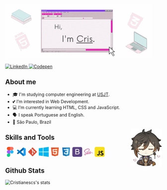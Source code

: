 ![image](./img/github-img.gif)

<a href="https://www.linkedin.com/in/cristianescs/">
  <img src=https://img.shields.io/badge/LinkedIn-0077B5?style=for-the-badge&logo=linkedin&logoColor=white"
       alt="LinkedIn">
</a>

<a href="https://codepen.io/cristiane-silva">
  <img src="https://img.shields.io/badge/Codepen-000000?style=for-the-badge&logo=codepen&logoColor=white"
       alt="Codepen">
</a>

## About me
- 🎓 I'm studying computer engineering at [USJT](https://www.usjt.br/).
- 💕 I’m interested in Web Development.
- 💻 I’m currently learning HTML, CSS and JavaScript.
- 🗣 I speak Portuguese and English.
- 📌 São Paulo, Brazil

<div>
<img align="right" width="100px"  src="./img/zhongli.png">
</div>

## Skills and Tools
![Figma](./img/logo/figma.png "Figma")  ![VSCode](./img/logo/vscode.png "Visual Studio Code")  ![git](./img/logo/git.png "Git")  ![windows](./img/logo/windows.png "Windows 10") ![html](./img/logo/html.png "HTML") ![css](./img/logo/css.png "CSS") ![bootstrap](./img/logo/bootstrap.png "Bootstrap") ![sass](./img/logo/sass.png "SASS") ![javascript](./img/logo/javascript.png "JavaScript")


## Github Stats
![Cristianescs's stats](https://github-readme-stats.vercel.app/api/top-langs/?username=cristianescs&show_icons=true&theme=default&layout=compact)
